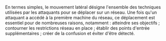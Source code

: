 En termes simples, le mouvement latéral désigne l'ensemble des techniques utilisées par les attaquants pour se déplacer sur un réseau. Une fois qu'un attaquant a accédé à la première machine du réseau, ce déplacement est essentiel pour de nombreuses raisons, notamment : atteindre ses objectifs ; contourner les restrictions réseau en place ; établir des points d'entrée supplémentaires ; créer de la confusion et éviter d'être détecté.
